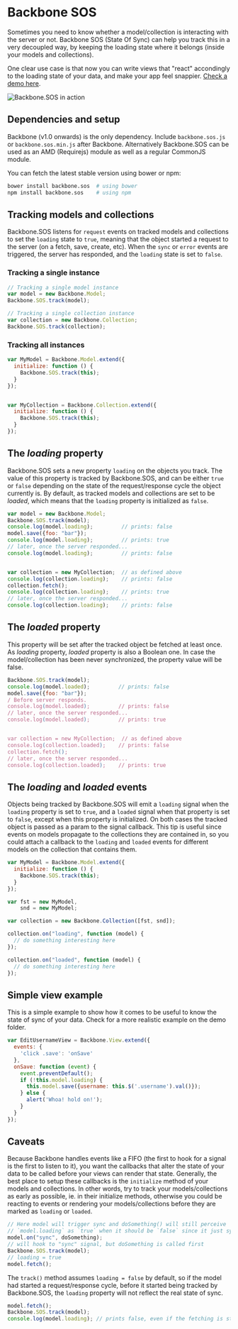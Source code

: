 Backbone SOS
============

Sometimes you need to know whether a model/collection is interacting with the
server or not. Backbone SOS (State Of Sync) can help you track this in a very
decoupled way, by keeping the loading state where it belongs (inside your
models and collections).

One clear use case is that now you can write views that "react" accondingly to
the loading state of your data, and make your app feel snappier.
[Check a demo here](http://hernantz.github.io/backbone.sos/).

![Backbone.SOS in action](http://i.giphy.com/l0O9xpyfJDCPYeLq8.gif)

## Dependencies and setup
Backbone (v1.0 onwards) is the only dependency. Include `backbone.sos.js` or
`backbone.sos.min.js` after Backbone. Alternatively Backbone.SOS can be used as
an AMD (Requirejs) module as well as a regular CommonJS module.

You can fetch the latest stable version using bower or npm:
```bash
bower install backbone.sos  # using bower
npm install backbone.sos    # using npm
```

## Tracking models and collections
Backbone.SOS listens for `request` events on tracked models and collections to
set the `loading` state to `true`, meaning that the object started a request to
the server (on a fetch, save, create, etc). When the `sync` or `error` events
are triggered, the server has responded, and the `loading` state is set to
`false`.

### Tracking a single instance
```javascript
// Tracking a single model instance
var model = new Backbone.Model;
Backbone.SOS.track(model);

// Tracking a single collection instance
var collection = new Backbone.Collection;
Backbone.SOS.track(collection);
```

### Tracking all instances
```javascript
var MyModel = Backbone.Model.extend({
  initialize: function () {
    Backbone.SOS.track(this);
  }
});


var MyCollection = Backbone.Collection.extend({
  initialize: function () {
    Backbone.SOS.track(this);
  }
});
```

## The *loading* property
Backbone.SOS sets a new property `loading` on the objects you track. The value
of this property is tracked by Backbone.SOS, and can be either `true` or
`false` depending on the state of the request/response cycle the object
currently is.
By default, as tracked models and collections are set to be *loaded*, which
means that the `loading` property is initialized as `false`.

```javascript
var model = new Backbone.Model;
Backbone.SOS.track(model);
console.log(model.loading);         // prints: false
model.save({foo: "bar"});
console.log(model.loading);         // prints: true
// later, once the server responded...
console.log(model.loading);         // prints: false


var collection = new MyCollection;  // as defined above
console.log(collection.loading);    // prints: false
collection.fetch();
console.log(collection.loading);    // prints: true
// later, once the server responded...
console.log(collection.loading);    // prints: false
```

## The *loaded* property
This property will be set after the tracked object be fetched at least once.
As *loading* property, *loaded* property is also a Boolean one. In case the
model/collection has been never synchronized, the property value will be false.

```javascript
Backbone.SOS.track(model);
console.log(model.loaded);         // prints: false
model.save({foo: "bar"});
/ Before server responds.
console.log(model.loaded);         // prints: false
// later, once the server responded...
console.log(model.loaded);         // prints: true


var collection = new MyCollection;  // as defined above
console.log(collection.loaded);    // prints: false
collection.fetch();
// later, once the server responded...
console.log(collection.loaded);    // prints: true
```



## The *loading* and *loaded* events
Objects being tracked by Backbone.SOS will emit a `loading` signal when the
`loading` property is set to `true`, and a `loaded` signal when that property
is set to `false`, except when this property is initialized.
On both cases the tracked object is passed as a param to the signal callback.
This tip is useful since events on models propagate to the collections they are
contained in, so you could attach a callback to the `loading` and `loaded`
events for different models on the collection that contains them.

```javascript
var MyModel = Backbone.Model.extend({
  initialize: function () {
    Backbone.SOS.track(this);
  }
});

var fst = new MyModel,
    snd = new MyModel;

var collection = new Backbone.Collection([fst, snd]);

collection.on("loading", function (model) {
  // do something interesting here
});

collection.on("loaded", function (model) {
  // do something interesting here
});
```

## Simple view example
This is a simple example to show how it comes to be useful to know the state of
sync of your data. Check for a more realistic example on the demo folder.

```javascript
var EditUsernameView = Backbone.View.extend({
  events: {
    'click .save': 'onSave'
  },
  onSave: function (event) {
    event.preventDefault();
    if (!this.model.loading) {
      this.model.save({username: this.$('.username').val()});
    } else {
      alert('Whoa! hold on!');
    }
  }
});
```

## Caveats
Because Backbone handles events like a FIFO (the first to hook for a signal is
the first to listen to it), you want the callbacks that alter the state of your
data to be called before your views can render that state. Generally, the best
place to setup these callbacks is the `initialize` method of your models and
collections. In other words, try to track your models/collections as early as
possible, ie. in their initialize methods, otherwise you could be reacting to
events or rendering your models/collections before they are marked as `loading`
or `loaded`.

```javascript
// Here model will trigger sync and doSomething() will still perceive
// `model.loading` as `true` when it should be `false` since it just sync'ed.
model.on("sync", doSomething);
// will hook to "sync" signal, but doSomething is called first
Backbone.SOS.track(model);
// loading = true
model.fetch();
```

The `track()` method assumes `loading = false` by default, so if the model had
started a request/response cycle, before it started being tracked by
Backbone.SOS, the `loading` property will not reflect the real state of sync.

```javascript
model.fetch();
Backbone.SOS.track(model);
console.log(model.loading); // prints false, even if the fetching is still ongoing
```
